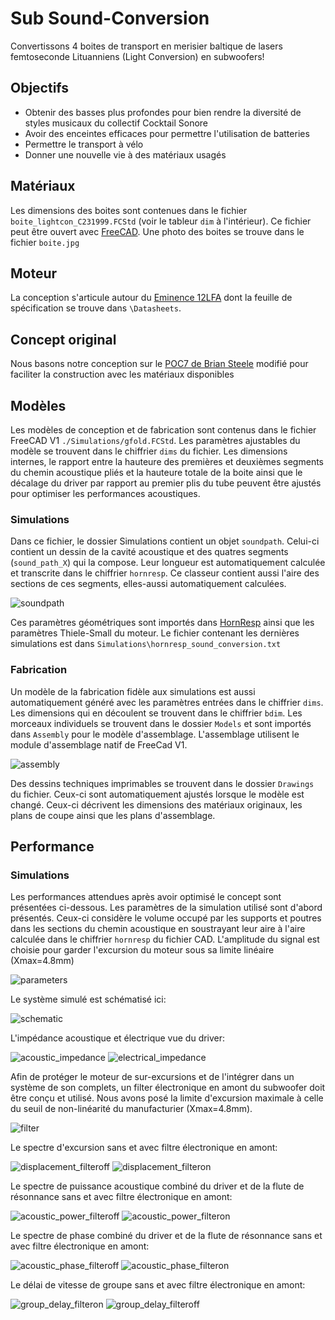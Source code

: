 # Sub Sound-Conversion
Convertissons 4 boites de transport en merisier baltique de lasers femtoseconde Lituanniens (Light Conversion) en subwoofers!

## Objectifs
- Obtenir des basses plus profondes pour bien rendre la diversité de styles musicaux du collectif Cocktail Sonore
- Avoir des enceintes efficaces pour permettre l'utilisation de batteries
- Permettre le transport à vélo
- Donner une nouvelle vie à des matériaux usagés


## Matériaux
Les dimensions des boites sont contenues dans le fichier `boite_lightcon_C231999.FCStd` (voir le tableur `dim` à l'intérieur). Ce fichier peut être ouvert avec [FreeCAD](https://www.freecad.org/). Une photo des boites se trouve dans le fichier `boite.jpg`

## Moteur

La conception s'articule autour du [Eminence 12LFA](https://eminence.com/products/delta_12lfa) dont la feuille de spécification se trouve dans `\Datasheets`.

## Concept original

Nous basons notre conception sur le [POC7 de Brian Steele](https://www.diysubwoofers.org/projects/other/POC7/) modifié pour faciliter la construction avec les matériaux disponibles

## Modèles

Les modèles de conception et de fabrication sont contenus dans le fichier FreeCAD V1 `./Simulations/gfold.FCStd`. Les paramètres ajustables du modèle se trouvent dans le chiffrier `dims` du fichier. Les dimensions internes, le rapport entre la hauteure des premières et deuxièmes segments du chemin acoustique pliés et la hauteure totale de la boite ainsi que le décalage du driver par rapport au premier plis du tube peuvent être ajustés pour optimiser les performances acoustiques.

### Simulations
 Dans ce fichier, le dossier Simulations contient un objet `soundpath`. Celui-ci contient un dessin de la cavité acoustique et des quatres segments (`sound_path_X`) qui la compose. Leur longueur est automatiquement calculée et transcrite dans le chiffrier `hornresp`. Ce classeur contient aussi l'aire des sections de ces segments, elles-aussi automatiquement calculées.

![soundpath]

Ces paramètres géométriques sont importés dans [HornResp](http://www.hornresp.net/) ainsi que les paramètres Thiele-Small du moteur. Le fichier contenant les dernières simulations est dans `Simulations\hornresp_sound_conversion.txt`

### Fabrication

Un modèle de la fabrication fidèle aux simulations est aussi automatiquement généré avec les paramètres entrées dans le chiffrier `dims`. Les dimensions qui en découlent se trouvent dans le chiffrier `bdim`. Les morceaux individuels se trouvent dans le dossier `Models` et sont importés dans `Assembly` pour le modèle d'assemblage. L'assemblage utilisent le module d'assemblage natif de FreeCad V1.

![assembly]

Des dessins techniques imprimables se trouvent dans le dossier `Drawings` du fichier. Ceux-ci sont automatiquement ajustés lorsque le modèle est changé. Ceux-ci décrivent les dimensions des matériaux originaux, les plans de coupe ainsi que les plans d'assemblage.

## Performance

### Simulations

Les performances attendues après avoir optimisé le concept sont présentées ci-dessous. Les paramètres de la simulation utilisé sont d'abord présentés. Ceux-ci considère le volume occupé par les supports et poutres dans les sections du chemin acoustique en soustrayant leur aire à l'aire calculée dans le chiffrier `hornresp` du fichier CAD. L'amplitude du signal est choisie pour garder l'excursion du moteur sous sa limite linéaire (Xmax=4.8mm) 

![parameters]

Le système simulé est schématisé ici:

![schematic]

L'impédance acoustique et électrique vue du driver:

![acoustic_impedance]
![electrical_impedance]

Afin de protéger le moteur de sur-excursions et de l'intégrer dans un système de son complets, un filter électronique en amont du subwoofer doit être conçu et utilisé. Nous avons posé la limite d'excursion maximale à celle du seuil de non-linéarité du manufacturier (Xmax=4.8mm).

![filter]

Le spectre d'excursion sans et avec filtre électronique en amont:

![displacement_filteroff]
![displacement_filteron]

Le spectre de puissance acoustique combiné du driver et de la flute de résonnance sans et avec filtre électronique en amont:

![acoustic_power_filteroff]
![acoustic_power_filteron]

Le spectre de phase combiné du driver et de la flute de résonnance sans et avec filtre électronique en amont:

![acoustic_phase_filteroff]
![acoustic_phase_filteron]

Le délai de vitesse de groupe sans et avec filtre électronique en amont:

![group_delay_filteron]
![group_delay_filteroff]

[soundpath]: https://github.com/fthouin/sound_conversion/pictures/soundpath.png "Sound path calculated in the CAD model"
[assembly]: https://github.com/fthouin/sound_conversion/pictures/cad_assembly.png "Assembly model"
[parameters]: https://github.com/fthouin/sound_conversion/Simulations/parameters.png "Parameters of HornResp simulation"
[schematic]: https://github.com/fthouin/sound_conversion/Simulations/schematic.png "Schematic of HornResp simulation"
[acoustic_impedance]: https://github.com/fthouin/sound_conversion/Simulations/acoustic_impedance.png "Simulated acoustic impedance of HornResp simulation"
[electrical_impedance]: https://github.com/fthouin/sound_conversion/Simulations/electrical_impedance.png "Simulated electrical impedance of HornResp simulation"
[filter]: https://github.com/fthouin/sound_conversion/Simulations/filter.png "Electronic filter characteristics"
[acoustic_power_filteron]: https://github.com/fthouin/sound_conversion/Simulations/acoustic_power_filteron.png "Simulated acoustic power with filter"
[acoustic_power_filteroff]: https://github.com/fthouin/sound_conversion/Simulations/acoustic_power_filteroff.png "Simulated acoustic power without filter"
[displacement_filteroff]: https://github.com/fthouin/sound_conversion/Simulations/displacement_filteroff.png "Simulated acoustic power without filter"
[displacement_filteron]: https://github.com/fthouin/sound_conversion/Simulations/displacement_filteron.png "Simulated acoustic power with filter"
[acoustic_phase_filteron]: https://github.com/fthouin/sound_conversion/Simulations/acoustic_phase_filteron.png "Simulated acoustic phase with filter"
[acoustic_phase_filteroff]: https://github.com/fthouin/sound_conversion/Simulations/acoustic_phase_filteroff.png "Simulated acoustic phase without filter"
[group_delay_filteron]: https://github.com/fthouin/sound_conversion/Simulations/group_delay_filteron.png "Simulated acoustic group delay with filter"
[group_delay_filteroff]: https://github.com/fthouin/sound_conversion/Simulations/group_delay_filteroff.png "Simulated acoustic group delay without filter"
